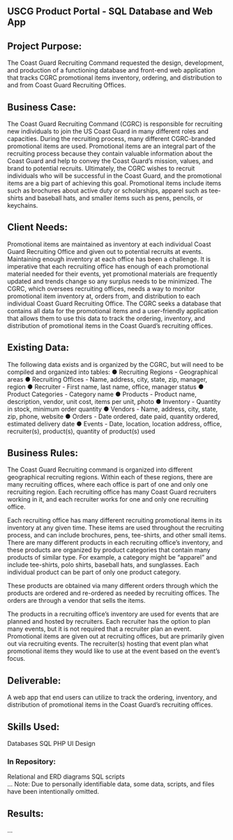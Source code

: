 ## USCG Product Portal - SQL Database and Web App

## Project Purpose: 
The Coast Guard Recruiting Command requested the design, development, and production of a functioning database and front-end web application that tracks CGRC promotional items inventory, ordering, and distribution to and from Coast Guard Recruiting Offices.  

## Business Case: 
The Coast Guard Recruiting Command (CGRC) is responsible for recruiting new individuals to join the US Coast Guard in many different roles and capacities.  During the recruiting process, many different CGRC-branded promotional items are used.  Promotional items are an integral part of the recruiting process because they contain valuable information about the Coast Guard and help to convey the Coast Guard’s mission, values, and brand to potential recruits.  Ultimately, the CGRC wishes to recruit individuals who will be successful in the Coast Guard, and the promotional items are a big part of achieving this goal.  Promotional items include items such as brochures about active duty or scholarships, apparel such as tee-shirts and baseball hats, and smaller items such as pens, pencils, or keychains.


## Client Needs: 
Promotional items are maintained as inventory at each individual Coast Guard Recruiting Office and given out to potential recruits at events.  Maintaining enough inventory at each office has been a challenge.  It is imperative that each recruiting office has enough of each promotional material needed for their events, yet promotional materials are frequently updated and trends change so any surplus needs to be minimized.  The CGRC, which oversees recruiting offices, needs a way to monitor promotional item inventory at, orders from, and distribution to each individual Coast Guard Recruiting Office.  The CGRC seeks a database that contains all data for the promotional items and a user-friendly application that allows them to use this data to track the ordering, inventory, and distribution of promotional items in the Coast Guard’s recruiting offices. 


## Existing Data: 
The following data exists and is organized by the CGRC, but will need to be compiled and organized into tables:
●	Recruiting Regions - Geographical areas
●	Recruiting Offices - Name, address, city, state, zip, manager, region
●	Recruiter - First name, last name, office, manager status
●	Product Categories - Category name
●	Products - Product name, description, vendor, unit cost, items per unit, photo
●	Inventory - Quantity in stock, minimum order quantity
●	Vendors - Name, address, city, state, zip, phone, website
●	Orders - Date ordered, date paid, quantity ordered, estimated delivery date
●	Events - Date, location, location address, office, recruiter(s), product(s), quantity of product(s) used


## Business Rules: 
The Coast Guard Recruiting command is organized into different geographical recruiting regions.  Within each of these regions, there are many recruiting offices, where each office is part of one and only one recruiting region.  Each recruiting office has many Coast Guard recruiters working in it, and each recruiter works for one and only one recruiting office.  

Each recruiting office has many different recruiting promotional items in its inventory at any given time.  These items are used throughout the recruiting process, and can include brochures, pens, tee-shirts, and other small items.  There are many different products in each recruiting office’s inventory, and these products are organized by product categories that contain many products of similar type.  For example, a category might be “apparel” and include tee-shirts, polo shirts, baseball hats, and sunglasses.  Each individual product can be part of only one product category.    

These products are obtained via many different orders through which the products are ordered and re-ordered as needed by recruiting offices.  The orders are through a vendor that sells the items.  

The products in a recruiting office’s inventory are used for events that are planned and hosted by recruiters.  Each recruiter has the option to plan many events, but it is not required that a recruiter plan an event.  Promotional items are given out at recruiting offices, but are primarily given out via recruiting events.  The recruiter(s) hosting that event plan what promotional items they would like to use at the event based on the event’s focus.   


## Deliverable: 
A web app that end users can utilize to track the ordering, inventory, and distribution of promotional items in the Coast Guard’s recruiting offices. 


## Skills Used: 
Databases
SQL
PHP
UI Design 

### In Repository:

Relational and ERD diagrams
SQL scripts  
...
Note: Due to personally identifiable data, some data, scripts, and files have been intentionally omitted.

## Results: 
...


